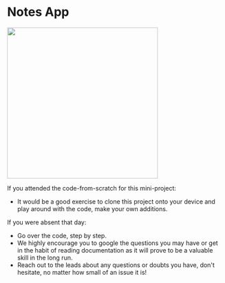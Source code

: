 # Notes App

<img src="https://user-images.githubusercontent.com/67667005/193173031-3b25153f-516f-4eee-9a45-9743c5e2266c.png" width="350" align="middle">


If you attended the code-from-scratch for this mini-project:
- It would be a good exercise to clone this project onto your device and play around with the code, make your own additions.

If you were absent that day:
- Go over the code, step by step.
- We highly encourage you to google the questions you may have or get in the habit of reading documentation as it will prove to be a valuable skill in the long run. 
- Reach out to the leads about any questions or doubts you have, don't hesitate, no matter how small of an issue it is!
